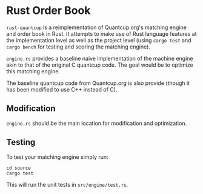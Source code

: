 # Rust Order Book

`rust-quantcup` is a reimplementation of Quantcup.org's matching engine and order book in Rust. It attempts to make use of Rust language features at the implementation level as well as the project level (using `cargo test` and `cargo bench` for testing and scoring the matching engine).

`engine.rs` provides a baseline naive implementation of the machine engine akin to that of the original C quantcup code. The goal would be to optimize this matching engine. 

The baseline quantcup code from Quantcup.org is also provide (though it has been modified to use C++ instead of C).

## Modification

`engine.rs` should be the main location for modification and optimization.

## Testing

To test your matching engine simply run:

```
cd source
cargo test
```

This will run the unit tests in `src/engine/test.rs`.
